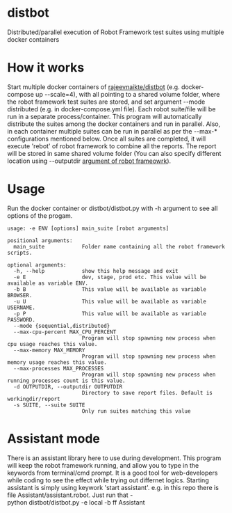 # distbot
Distributed/parallel execution of Robot Framework test suites using multiple docker containers
# How it works
Start multiple docker containers of <a href="https://hub.docker.com/r/rajeevnaikte/distbot">rajeevnaikte/distbot</a> (e.g. docker-compose up --scale=4), with all pointing to a shared volume folder, where the robot framework test suites are stored, and set argument --mode distributed (e.g. in docker-compose.yml file). Each robot suite/file will be run in a separate process/container. This program will automatically distribute the suites among the docker containers and run in parallel. Also, in each container multiple suites can be run in parallel as per the --max-* configurations mentioned below. Once all suites are completed, it will execute 'rebot' of robot framework to combine all the reports. The report will be stored in same shared volume folder (You can also specify different location using --outputdir <a href="http://robotframework.org/robotframework/latest/RobotFrameworkUserGuide.html#all-command-line-options">argument of robot frameowrk</a>).
# Usage
Run the docker container or distbot/distbot.py with -h argument to see all options of the progam.<br/>
```
usage: -e ENV [options] main_suite [robot arguments]

positional arguments:
  main_suite            Folder name containing all the robot framework scripts.

optional arguments:
  -h, --help            show this help message and exit
  -e E                  dev, stage, prod etc. This value will be available as variable ENV.
  -b B                  This value will be available as variable BROWSER.
  -u U                  This value will be available as variable USERNAME.
  -p P                  This value will be available as variable PASSWORD.
  --mode {sequential,distributed}
  --max-cpu-percent MAX_CPU_PERCENT
                        Program will stop spawning new process when cpu usage reaches this value.
  --max-memory MAX_MEMORY
                        Program will stop spawning new process when memory usage reaches this value.
  --max-processes MAX_PROCESSES
                        Program will stop spawning new process when running processes count is this value.
  -d OUTPUTDIR, --outputdir OUTPUTDIR
                        Directory to save report files. Default is workingdir/report
  -s SUITE, --suite SUITE
                        Only run suites matching this value
```
# Assistant mode
There is an assistant library here to use during development. This program will keep the robot framework running, and allow you to type in the keywords from terminal/cmd prompt. It is a good tool for web-developers while coding to see the effect while trying out differnet logics.
Starting assistant is simply using keywork 'start assistant'. e.g. in this repo there is file Assistant/assistant.robot. Just run that - <br/>
python distbot/distbot.py -e local -b ff Assistant
